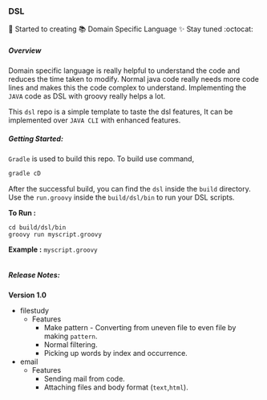 ### DSL
:paw_prints: Started to creating :books: Domain Specific Language
:sparkles: Stay tuned :octocat:


##### Overview

Domain specific language is really helpful to understand the code and reduces 
the time taken to modify. Normal java code really needs more code lines and makes
this the code complex to understand. Implementing the `JAVA` code as DSL with groovy
really helps a lot.

This `dsl` repo is a simple template to taste the dsl features, It can be
implemented over `JAVA CLI` with enhanced features.


##### Getting Started:

`Gradle` is used to build this repo. To build use command,

```groovy
gradle cD
```

After the successful build, you can find the `dsl` inside the `build` directory.
Use the `run.groovy` inside the `build/dsl/bin` to run your DSL scripts.

**To Run :**

```text
cd build/dsl/bin
groovy run myscript.groovy
```

**Example :** `myscript.groovy`

```groovy

``` 
 


##### Release Notes:

**Version 1.0**

- filestudy
    - Features
        - Make pattern - Converting from uneven file to even file by making `pattern`.
        - Normal filtering.
        - Picking up words by index and occurrence. 
- email
    - Features
        - Sending mail from code.
        - Attaching files and body format (`text`,`html`).